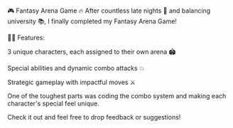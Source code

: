🎮 Fantasy Arena Game 🔥
After countless late nights 🌙 and balancing university 📚, I finally completed my Fantasy Arena Game!

🧙‍♂️ Features:

3 unique characters, each assigned to their own arena 🏟️

Special abilities and dynamic combo attacks 💥

Strategic gameplay with impactful moves ⚔️

One of the toughest parts was coding the combo system and making each character's special feel unique.

Check it out and feel free to drop feedback or suggestions!
